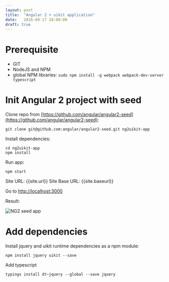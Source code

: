 ```yaml
---
layout: post
title:  "Angular 2 + uikit application"
date:   2016-09-17 18:00:00
draft: true
---
```


# Prerequisite

- GIT
- NodeJS and NPM
- global NPM libraries: `sudo npm install -g webpack webpack-dev-server typescript`

# Init Angular 2 project with seed

Clone repo from [https://github.com/angular/angular2-seed](https://github.com/angular/angular2-seed): 

```
git clone git@github.com:angular/angular2-seed.git ng2uikit-app
```

Install dependencies:

```
cd ng2uikit-app
npm install
```

Run app:

```
npm start
```

Site URL: {{site.url}}
Site Base URL: {{site.baseurl}}


Go to [http://localhost:3000](http://localhost:3000)

Result:

![NG2 seed app](../../../../../img/2016-09-17_init-ng-app-page.png)

# Add dependencies

Install jquery and uikit runtime dependencies as a npm module:

```
npm install jquery uikit --save
```

Add typescript 

```
typings install dt~jquery --global --save jquery
```
